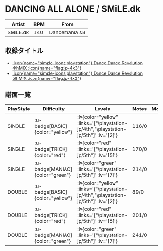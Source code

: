 # DANCING ALL ALONE / SMiLE.dk

|Artist|BPM|From|
|------|---|----|
|SMiLE.dk|140|Dancemania X8|

## 収録タイトル

- [ :icon{name="simple-icons:playstation"} Dance Dance Revolution 4thMIX :icon{name="flag:jp-4x3"} ](/playstation-jp/4th)
- [ :icon{name="simple-icons:playstation"} Dance Dance Revolution 5thMIX :icon{name="flag:jp-4x3"} ](/playstation-jp/5th)

## 譜面一覧

|PlayStyle|Difficulty|Levels|Notes|Movie|
|---------|----------|------|-----|-----|
|SINGLE| :u-badge[BASIC]{color="yellow"} | :lv{color="yellow" :links='["/playstation-jp/4th","/playstation-jp/5th"]' :lv='[2]'} |116/0||
|SINGLE| :u-badge[TRICK]{color="red"} | :lv{color="red" :links='["/playstation-jp/5th"]' :lv='[5]'} |170/0||
|SINGLE| :u-badge[MANIAC]{color="green"} | :lv{color="green" :links='["/playstation-jp/5th"]' :lv='[7]'} |214/0||
|DOUBLE| :u-badge[BASIC]{color="yellow"} | :lv{color="yellow" :links='["/playstation-jp/4th","/playstation-jp/5th"]' :lv='[2]'} |89/0||
|DOUBLE| :u-badge[TRICK]{color="red"} | :lv{color="red" :links='["/playstation-jp/5th"]' :lv='[5]'} |201/0||
|DOUBLE| :u-badge[MANIAC]{color="green"} | :lv{color="green" :links='["/playstation-jp/5th"]' :lv='[7]'} |241/0||
